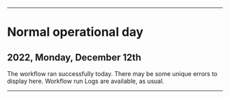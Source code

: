 
***

# Normal operational day

## 2022, Monday, December 12th

The workflow ran successfully today. There may be some unique errors to display here. Workflow run Logs are available, as usual.

***
